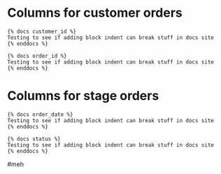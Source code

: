 # Columns for customer orders
```
{% docs customer_id %}
Testing to see if adding block indent can break stuff in docs site
{% enddocs %}

{% docs order_id %}
Testing to see if adding block indent can break stuff in docs site
{% enddocs %}
```

# Columns for stage orders
```
{% docs order_date %}
Testing to see if adding block indent can break stuff in docs site
{% enddocs %}

{% docs status %}
Testing to see if adding block indent can break stuff in docs site
{% enddocs %}
```

#meh
